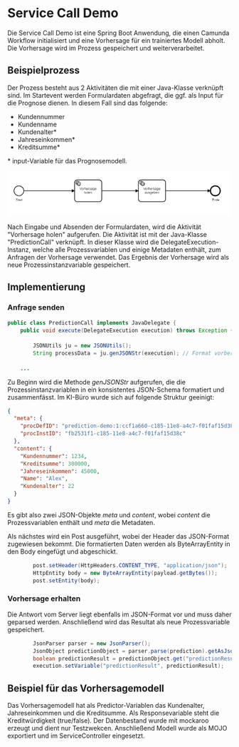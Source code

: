 # Service Call Demo

Die Service Call Demo ist eine Spring Boot Anwendung, die einen Camunda Workflow initialisiert und eine Vorhersage für ein trainiertes Modell abholt. Die Vorhersage wird im Prozess gespeichert und weiterverarbeitet.

## Beispielprozess

Der Prozess besteht aus 2 Aktivitäten die mit einer Java-Klasse verknüpft sind.
Im Startevent werden Formulardaten abgefragt, die ggf. als Input für die Prognose dienen. In diesem Fall sind das folgende:

* Kundennummer
* Kundenname
* Kundenalter*
* Jahreseinkommen*
* Kreditsumme*

\* input-Variable für das Prognosemodell.

![alt text](process.png "Logo Title Text 1")

Nach Eingabe und Absenden der Formulardaten, wird die Aktivität "Vorhersage holen" aufgerufen. Die Aktivität ist mit der Java-Klasse "PredictionCall" verknüpft. In dieser Klasse wird die DelegateExecution-Instanz, welche alle Prozessvariablen und einige Metadaten enthält, zum Anfragen der Vorhersage verwendet. Das Ergebnis der Vorhersage wird als neue Prozessinstanzvariable gespeichert.

## Implementierung

### Anfrage senden

```java
public class PredictionCall implements JavaDelegate {
    public void execute(DelegateExecution execution) throws Exception {

        JSONUtils ju = new JSONUtils();
        String processData = ju.genJSONStr(execution); // Format vorbereiten

    ...

```

Zu Beginn wird die Methode *genJSONStr* aufgerufen, die die Prozessinstanzvariablen in ein konsistentes JSON-Schema formatiert und zusammenfässt. Im KI-Büro wurde sich auf folgende Struktur geeinigt:

```JSON
{
  "meta": {
    "procDefID": "prediction-demo:1:ccf1a660-c185-11e8-a4c7-f01faf15d38c",
    "procInstID": "fb2531f1-c185-11e8-a4c7-f01faf15d38c"
  },
  "content": {
    "Kundennummer": 1234,
    "Kreditsumme": 300000,
    "Jahreseinkommen": 45000,
    "Name": "Alex",
    "Kundenalter": 22
  }
}

```
Es gibt also zwei JSON-Objekte *meta* und *content*, wobei *content* die Prozessvariablen enthält und *meta* die Metadaten.

Als nächstes wird ein Post ausgeführt, wobei der Header das JSON-Format zugewiesen bekommt. Die formatierten Daten werden als ByteArrayEntity in den Body eingefügt und abgeschickt.

```JAVA
        post.setHeader(HttpHeaders.CONTENT_TYPE, "application/json");
        HttpEntity body = new ByteArrayEntity(payload.getBytes());
        post.setEntity(body);

```

### Vorhersage erhalten

Die Antwort vom Server liegt ebenfalls im JSON-Format vor und muss daher geparsed werden. Anschließend wird das Resultat als neue Prozessvariable gespeichert.

```JAVA
        JsonParser parser = new JsonParser();
        JsonObject predictionObject = parser.parse(prediction).getAsJsonObject();
        boolean predictionResult = predictionObject.get("predictionResult").getAsBoolean();
        execution.setVariable("predictionResult", predictionResult);
```


## Beispiel für das Vorhersagemodell

Das Vorhersagemodell hat als Predictor-Variablen das Kundenalter, Jahreseinkommen und die Kreditsumme. Als Responsevariable steht die Kreditwürdigkeit (true/false). Der Datenbestand wurde mit mockaroo erzeugt und dient nur Testzwekcen. Anschließend Modell wurde als MOJO exportiert und im ServiceController eingesetzt. 


